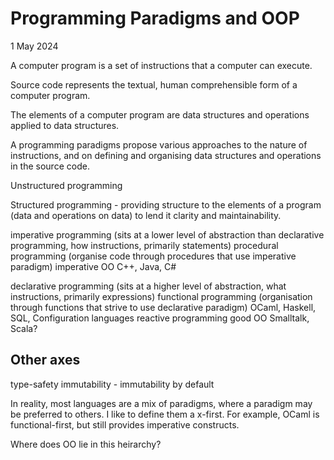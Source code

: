 <hgroup>

# Programming Paradigms and OOP

<time datetime="2024-05-01">1 May 2024</time>

</hgroup>

A computer program is a set of instructions that a computer can execute.

Source code represents the textual, human comprehensible form of a computer program.

The elements of a computer program are data structures and operations applied to data structures.

A programming paradigms propose various approaches to the nature of instructions, and on defining and organising data structures and operations in the source code.

Unstructured programming

Structured programming - providing structure to the elements of a program (data and operations on data) to lend it clarity and maintainability.

imperative programming (sits at a lower level of abstraction than declarative programming, how instructions, primarily statements)
    procedural programming (organise code through procedures that use imperative paradigm)
    imperative OO
        C++, Java, C#

declarative programming (sits at a higher level of abstraction, what instructions, primarily expressions)
    functional programming (organisation through functions that strive to use declarative paradigm)
      OCaml, Haskell, SQL, Configuration languages
    reactive programming
    good OO
      Smalltalk, Scala?

## Other axes

type-safety
immutability - immutability by default

In reality, most languages are a mix of paradigms, where a paradigm may be preferred to others. I like to define them a x-first. For example, OCaml is functional-first, but still provides imperative constructs.

Where does OO lie in this heirarchy?